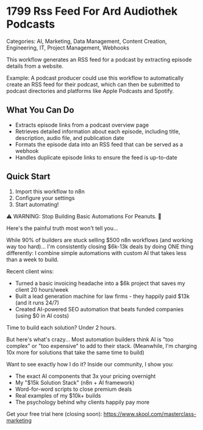 # 1799 Rss Feed For Ard Audiothek Podcasts

Categories: AI, Marketing, Data Management, Content Creation, Engineering, IT, Project Management, Webhooks

This workflow generates an RSS feed for a podcast by extracting episode details from a website.

Example: A podcast producer could use this workflow to automatically create an RSS feed for their podcast, which can then be submitted to podcast directories and platforms like Apple Podcasts and Spotify.

## What You Can Do
- Extracts episode links from a podcast overview page
- Retrieves detailed information about each episode, including title, description, audio file, and publication date
- Formats the episode data into an RSS feed that can be served as a webhook
- Handles duplicate episode links to ensure the feed is up-to-date

## Quick Start
1. Import this workflow to n8n
2. Configure your settings
3. Start automating!

⚠️ WARNING: Stop Building Basic Automations For Peanuts. 🚫

Here's the painful truth most won't tell you...

While 90% of builders are stuck selling $500 n8n workflows (and working way too hard)...
I'm consistently closing $6k-13k deals by doing ONE thing differently:
I combine simple automations with custom AI that takes less than a week to build.

Recent client wins:
* Turned a basic invoicing headache into a $6k project that saves my client 20 hours/week
* Built a lead generation machine for law firms - they happily paid $13k (and it runs 24/7)
* Created AI-powered SEO automation that beats funded companies (using $0 in AI costs)

Time to build each solution? Under 2 hours.

But here's what's crazy...
Most automation builders think AI is "too complex" or "too expensive" to add to their stack.
(Meanwhile, I'm charging 10x more for solutions that take the same time to build)

Want to see exactly how I do it?
Inside our community, I show you:
* The exact AI components that 3x your pricing overnight
* My "$15k Solution Stack" (n8n + AI framework)
* Word-for-word scripts to close premium deals
* Real examples of my $10k+ builds
* The psychology behind why clients happily pay more

Get your free trial here (closing soon): https://www.skool.com/masterclass-marketing
